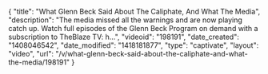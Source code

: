 {
    "title": "What Glenn Beck Said About The Caliphate, And What The Media",
    "description": "The media missed all the warnings and are now playing catch up. Watch full episodes of the Glenn Beck Program on demand with a subscription to TheBlaze TV: h...",
    "videoid": "198191",
    "date_created": "1408046542",
    "date_modified": "1418181877",
    "type": "captivate",
    "layout": "video",
    "url": "\/v\/what-glenn-beck-said-about-the-caliphate-and-what-the-media\/198191"
}